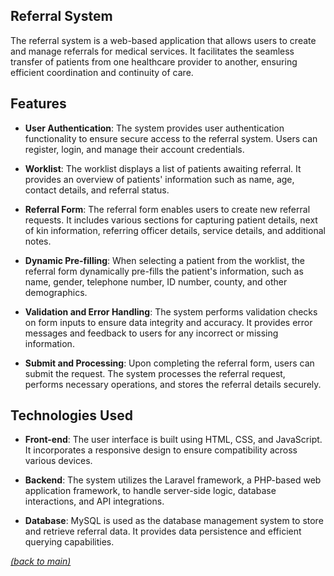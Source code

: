 ## Referral System
The referral system is a web-based application that allows users to create and manage referrals for medical services. It facilitates the seamless transfer of patients from one healthcare provider to another, ensuring efficient coordination and continuity of care.

## Features

-   **User Authentication**: The system provides user authentication functionality to ensure secure access to the referral system. Users can register, login, and manage their account credentials.
    
-   **Worklist**: The worklist displays a list of patients awaiting referral. It provides an overview of patients' information such as name, age, contact details, and referral status.
    
-   **Referral Form**: The referral form enables users to create new referral requests. It includes various sections for capturing patient details, next of kin information, referring officer details, service details, and additional notes.
    
-   **Dynamic Pre-filling**: When selecting a patient from the worklist, the referral form dynamically pre-fills the patient's information, such as name, gender, telephone number, ID number, county, and other demographics.
    
-   **Validation and Error Handling**: The system performs validation checks on form inputs to ensure data integrity and accuracy. It provides error messages and feedback to users for any incorrect or missing information.
    
-   **Submit and Processing**: Upon completing the referral form, users can submit the request. The system processes the referral request, performs necessary operations, and stores the referral details securely.
    
## Technologies Used
-   **Front-end**: The user interface is built using HTML, CSS, and JavaScript. It incorporates a responsive design to ensure compatibility across various devices.
    
-   **Backend**: The system utilizes the Laravel framework, a PHP-based web application framework, to handle server-side logic, database interactions, and API integrations.
    
-   **Database**: MySQL is used as the database management system to store and retrieve referral data. It provides data persistence and efficient querying capabilities.

_[(back to main)](README.md)_
